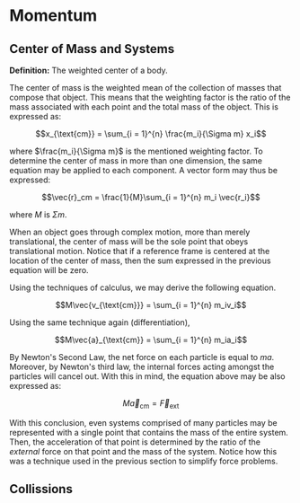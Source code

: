 # Momentum

## Center of Mass and Systems

**Definition:** The weighted center of a body.

The center of mass is the weighted mean of the collection of masses that compose that object. This means that the weighting factor is the ratio of the mass associated with each point and the total mass of the object. This is expressed as:

$$x_{\text{cm}} = \sum_{i = 1}^{n} \frac{m_i}{\Sigma m} x_i$$

where $\frac{m_i}{\Sigma m}$ is the mentioned weighting factor. To determine the center of mass in more than one dimension, the same equation may be applied to each component. A vector form may thus be expressed:

$$\vec{r}_cm = \frac{1}{M}\sum_{i = 1}^{n} m_i \vec{r_i}$$

where $M$ is $\Sigma m$.

When an object goes through complex motion, more than merely translational, the center of mass will be the sole point that obeys translational motion. Notice that if a reference frame is centered at the location of the center of mass, then the sum expressed in the previous equation will be zero.

Using the techniques of calculus, we may derive the following equation.

$$M\vec{v_{\text{cm}}} = \sum_{i = 1}^{n} m_iv_i$$

Using the same technique again (differentiation),

$$M\vec{a}_{\text{cm}} = \sum_{i = 1}^{n} m_ia_i$$

By Newton's Second Law, the net force on each particle is equal to $ma$. Moreover, by Newton's third law, the internal forces acting amongst the particles will cancel out. With this in mind, the equation above may be also expressed as:

$$M\vec{a}_{\text{cm}} = \vec{F}_{\text{ext}}$$

With this conclusion, even systems comprised of many particles may be represented with a single point that contains the mass of the entire system. Then, the acceleration of that point is determined by the ratio of the *external* force on that point and the mass of the system. Notice how this was a technique used in the previous section to simplify force problems.

## Collissions


